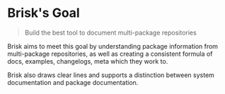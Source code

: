 # Brisk's Goal

> Build the best tool to document multi-package repositories

Brisk aims to meet this goal by understanding package information from multi-package repositories, as well as creating a consistent formula of docs, examples, changelogs, meta which they work to.

Brisk also draws clear lines and supports a distinction between system documentation and package documentation.
